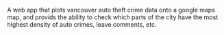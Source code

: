 A web app that plots vancouver auto theft crime data onto a google maps map, and provids the ability to check which parts of the city have the most highest density of auto crimes, leave comments, etc.
